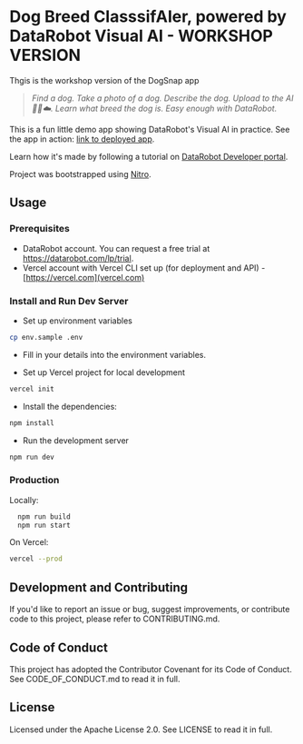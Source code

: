 # Dog Breed ClasssifAIer, powered by DataRobot Visual AI - WORKSHOP VERSION

Thgis is the workshop version of the DogSnap app

> _Find a dog. Take a photo of a dog. Describe the dog. Upload to the AI 🤖🧠☁️. Learn what breed the dog is. Easy enough with DataRobot._

This is a fun little demo app showing DataRobot's Visual AI in practice.
See the app in action: [link to deployed app](https://dogsnap.vercel.app).

Learn how it's made by following a tutorial on [DataRobot Developer portal](https://api-docs.datarobot.com/docs/dog-breed-categorization).

Project was bootstrapped using [Nitro](https://github.com/williamluke4/Nitro).

## Usage

### Prerequisites

- DataRobot account. You can request a free trial at https://datarobot.com/lp/trial.
- Vercel account with Vercel CLI set up (for deployment and API) - [https://vercel.com](vercel.com)

### Install and Run Dev Server

- Set up environment variables

```bash
cp env.sample .env
```

- Fill in your details into the environment variables.

- Set up Vercel project for local development

```bash
vercel init
```

- Install the dependencies:

```bash
npm install
```

- Run the development server

```bash
npm run dev
```

### Production

Locally:

```bash
  npm run build
  npm run start
```

On Vercel:

```bash
vercel --prod
```

## Development and Contributing
If you'd like to report an issue or bug, suggest improvements, or contribute code to this project, please refer to CONTRIBUTING.md.

## Code of Conduct
This project has adopted the Contributor Covenant for its Code of Conduct. See CODE_OF_CONDUCT.md to read it in full.

## License
Licensed under the Apache License 2.0. See LICENSE to read it in full.